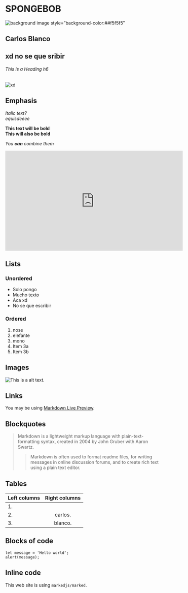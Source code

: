 # SPONGEBOB

![ background image]( https://dotandline.net/wp-content/uploads/2019/10/spongebob-marine-1024x576.png)
style=”background-color:##f5f5f5″ 

## Carlos Blanco
## xd no se que sribir
###### This is a Heading h6

![xd](https://smoda.elpais.com/wp-content/uploads/2020/06/bob-esponja.jpg)

## Emphasis

*Italic text?*  
_equisdeeee_

**This text will be bold**  
__This will also be bold__

_You **can** combine them_

<iframe width="560" height="315" src="https://www.youtube.com/embed/plv506632yo" title="YouTube video player" frameborder="0" allow="accelerometer; autoplay; clipboard-write; encrypted-media; gyroscope; picture-in-picture; web-share" allowfullscreen></iframe>

## Lists

### Unordered

* Solo pongo
* Mucho texto 
* Aca xd
* No se que escribir

### Ordered

1. nose
1. elefante
1. mono
  1. Item 3a
  1. Item 3b

## Images

![This is a alt text.](/image/sample.png "This is a sample image.")

## Links

You may be using [Markdown Live Preview](https://markdownlivepreview.com/).

## Blockquotes

> Markdown is a lightweight markup language with plain-text-formatting syntax, created in 2004 by John Gruber with Aaron Swartz.
>
>> Markdown is often used to format readme files, for writing messages in online discussion forums, and to create rich text using a plain text editor.

## Tables

| Left columns  | Right columns |
| ------------- |:-------------:|
| 1.            |               |
| 2.            | carlos.       |
| 3.            | blanco.       |

## Blocks of code

```
let message = 'Hello world';
alert(message);
```

## Inline code

This web site is using `markedjs/marked`.
